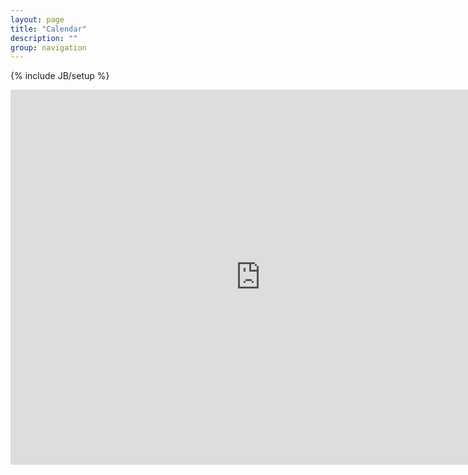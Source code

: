 ```yaml
---
layout: page
title: "Calendar"
description: ""
group: navigation
---
```

{% include JB/setup %}

<iframe src="https://calendar.google.com/calendar/embed?showTitle=0&amp;showPrint=0&amp;showCalendars=0&amp;height=600&amp;wkst=1&amp;bgcolor=%23FFFFFF&amp;src=ed0rrhngf1nv7a7s6cgrh124rf2orej0%40import.calendar.google.com&amp;color=%23AB8B00&amp;ctz=America%2FChicago" style="border-width:0" width="800" height="600" frameborder="0" scrolling="no"></iframe>

